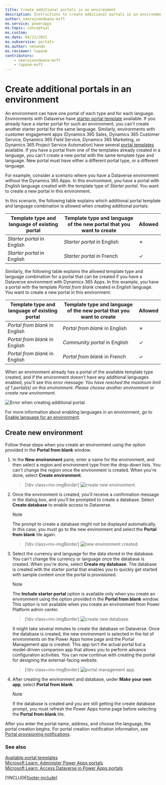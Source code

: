 ```yaml
---
title: Create additional portals in an environment
description: Instructions to create additional portals in an environment.
author: neerajnandwana-msft
ms.service: powerapps
ms.topic: conceptual
ms.custom: 
ms.date: 04/21/2021
ms.subservice: portals
ms.author: nenandw
ms.reviewer: tapanm
contributors:
    - neerajnandwana-msft
    - tapanm-msft
---
```


# Create additional portals in an environment

An environment can have one portal of each type and for each language. Environments with Dataverse have [starter portal template](portal-templates.md#environment-with-dataverse) available. If you already have a starter portal for such an environment, you can't create another starter portal for the same language. Similarly, environments with customer engagement apps (Dynamics 365 Sales, Dynamics 365 Customer Service, Dynamics 365 Field Service, Dynamics 365 Marketing, or Dynamics 365 Project Service Automation) have several [portal templates](portal-templates.md#environment-with-customer-engagement-apps) available. If you have a portal from one of the templates already created in a language, you can't create a new portal with the same template type and language. New portal must have either a different portal type, or a different language.

For example, consider a scenario where you have a Dataverse environment without the Dynamics 365 Apps. In this environment, you have a portal with *English* language created with the template type of *Starter portal*. You want to create a new portal in this environment.

In this scenario, the following table explains which additional portal template and language combination is allowed when creating additional portals:

| Template type and language of existing portal  | Template type and language of the new portal that you want to create | Allowed |
| - | - | - |
| *Starter portal* in English | *Starter portal* in English | &cross; |
| *Starter portal* in English | *Starter portal* in French | &check; |

Similarly, the following table explains the allowed template type and language combination for a portal that can be created if you have a Dataverse environment with Dynamics 365 Apps. In this example, you have a portal with the template *Portal from blank* created in *English* language. You want to create a new portal in this environment.

| Template type and language of existing portal | Template type and language of the new portal that you want to create | Allowed |
| - | - | - |
| *Portal from blank* in English | *Portal from blank* in English | &cross; |
| *Portal from blank* in English | *Community portal* in English | &check; |
| *Portal from blank* in English | *Portal from blank* in French | &check; |

When an environment already has a portal of the available template type created, and if the environment doesn't have any additional languages enabled, you'll see this error message: *You have reached the maximum limit of 1 portal(s) on this environment. Please choose another environment or create new environment.*

![Error when creating additional portal.](media/create-additional-portal-error.png "Error when creating additional portal")

For more information about enabling languages in an environment, go to [Enable language for an environment](/power-platform/admin/enable-languages#enable-the-language).

## Create new environment

Follow these steps when you create an environment using the option provided in the **Portal from blank** window.

1.  In the **New environment** pane, enter a name for the environment, and then select a region and environment type from the drop-down lists. You can't change the region once the environment is created. When you're done, select **Create environment**.

    > [!div class=mx-imgBorder]
    > ![create new environment.](media/create-new-environment.png "Create new environment")  

2.  Once the environment is created, you'll receive a confirmation message in the dialog box, and you'll be prompted to create a database. Select **Create database** to enable access to Dataverse.

    > [!NOTE]
    > The prompt to create a database might not be displayed automatically. In this case, you must go to the new environment and select the **Portal from blank** tile again.

    > [!div class=mx-imgBorder]
    > ![new environment created.](media/new-environment-created.png "New environment created")  

3.  Select the currency and language for the data stored in the database. You can't change the currency or language once the database is created. When you're done, select **Create my database**. The database is created with the starter portal that enables you to quickly get started with sample content once the portal is provisioned.

    > [!NOTE]
    > The **Include starter portal** option is available only when you create an environment using the option provided in the **Portal from blank** window. This option is not available when you create an environment from Power Platform admin center.

    > [!div class=mx-imgBorder]
    > ![create new database.](media/create-new-database.png "Create new database") 

    It might take several minutes to create the database on Dataverse. Once the database is created, the new environment is selected in the list of environments on the Power Apps home page and the Portal Management app is created. This app isn't the actual portal but a model-driven companion app that allows you to perform advance configuration activities. You can now continue with creating the portal for designing the external-facing website.

    > [!div class=mx-imgBorder]
    > ![portal management app.](media/portal-mgmt-app.png "Portal management app")

4. After creating the environment and database, under **Make your own app**, select **Portal from blank**. 

    > [!NOTE]
    > If the database is created and you are still getting the create database prompt, you must refresh the Power Apps home page before selecting the **Portal from blank** tile.

After you enter the portal name, address, and choose the language, the portal creation begins. For portal creation notification information, see [Portal provisioning notifications](create-portal.md#portal-provisioning-notifications).

### See also

[Available portal templates](portal-templates.md) <br>
[Microsoft Learn: Administer Power Apps portals](/learn/paths/administer-portals/) <br>
[Microsoft Learn: Access Dataverse in Power Apps portals](/learn/modules/portals-access-data-platform/)


[!INCLUDE[footer-include](../../includes/footer-banner.md)]